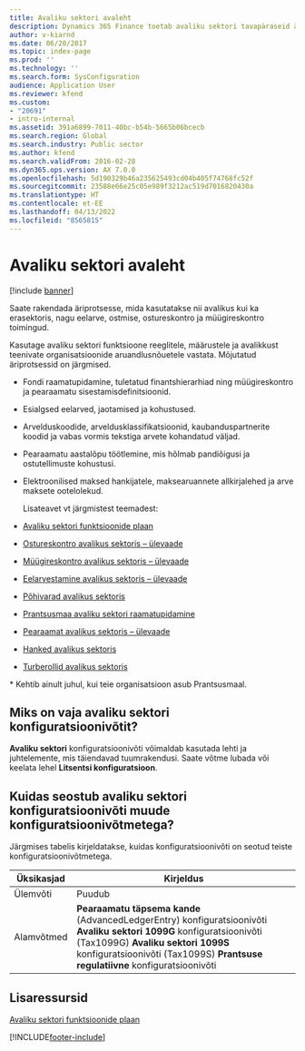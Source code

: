 ```yaml
---
title: Avaliku sektori avaleht
description: Dynamics 365 Finance toetab avaliku sektori tavapäraseid äriprotsesse. Nende toimingute hulka kuuluvad eelarvestamise, ostmise, ostureskontro ja müügireskontro ülesandeid.
author: v-kiarnd
ms.date: 06/20/2017
ms.topic: index-page
ms.prod: ''
ms.technology: ''
ms.search.form: SysConfiguration
audience: Application User
ms.reviewer: kfend
ms.custom:
- "20691"
- intro-internal
ms.assetid: 391a6899-7011-40bc-b54b-5665b06bcecb
ms.search.region: Global
ms.search.industry: Public sector
ms.author: kfend
ms.search.validFrom: 2016-02-28
ms.dyn365.ops.version: AX 7.0.0
ms.openlocfilehash: 5d190329b46a235625493cd04b405f74768fc52f
ms.sourcegitcommit: 23588e66e25c05e989f3212ac519d7016820430a
ms.translationtype: HT
ms.contentlocale: et-EE
ms.lasthandoff: 04/13/2022
ms.locfileid: "8565815"
---
```

# <a name="public-sector-home-page"></a>Avaliku sektori avaleht

[!include [banner](../includes/banner.md)]

Saate rakendada äriprotsesse, mida kasutatakse nii avalikus kui ka erasektoris, nagu eelarve, ostmise, ostureskontro ja müügireskontro toimingud. 

Kasutage avaliku sektori funktsioone reeglitele, määrustele ja avalikkust teenivate organisatsioonide aruandlusnõuetele vastata. Mõjutatud äriprotsessid on järgmised. 

- Fondi raamatupidamine, tuletatud finantshierarhiad ning müügireskontro ja pearaamatu sisestamisdefinitsioonid.
- Esialgsed eelarved, jaotamised ja kohustused.
- Arvelduskoodide, arveldusklassifikatsioonid, kaubanduspartnerite koodid ja vabas vormis tekstiga arvete kohandatud väljad.
- Pearaamatu aastalõpu töötlemine, mis hõlmab pandiõigusi ja ostutellimuste kohustusi.
- Elektroonilised maksed hankijatele, maksearuannete allkirjalehed ja arve maksete ootelolekud.

  Lisateavet vt järgmistest teemadest:

- [Avaliku sektori funktsioonide plaan](plan-public-sector-functionality.md)
- [Ostureskontro avalikus sektoris – ülevaade](accounts-payable-public-sector.md)
- [Müügireskontro avalikus sektoris – ülevaade](accounts-receivable-public-sector.md)
- [Eelarvestamine avalikus sektoris – ülevaade](budgeting-public-sector.md)
- [Põhivarad avalikus sektoris](fixed-asset-public-sector.md)
- [Prantsusmaa avaliku sektori raamatupidamine](../localizations/emea-fra-public-sector-accounting.md)
- [Pearaamat avalikus sektoris – ülevaade](general-ledger-public-sector.md)
- [Hanked avalikus sektoris](procurement-sourcing-public-sector.md)
- [Turberollid avalikus sektoris](security-roles-public-sector.md)

\* Kehtib ainult juhul, kui teie organisatsioon asub Prantsusmaal.

## <a name="why-do-i-need-the-public-sector-configuration-key"></a>Miks on vaja avaliku sektori konfiguratsioonivõtit?
**Avaliku sektori** konfiguratsioonivõti võimaldab kasutada lehti ja juhtelemente, mis täiendavad tuumrakendusi. Saate võtme lubada või keelata lehel **Litsentsi konfiguratsioon**.

## <a name="how-does-the-public-sector-configuration-key-relate-to-other-configuration-keys"></a>Kuidas seostub avaliku sektori konfiguratsioonivõti muude konfiguratsioonivõtmetega?
Järgmises tabelis kirjeldatakse, kuidas konfiguratsioonivõti on seotud teiste konfiguratsioonivõtmetega.

|   **Üksikasjad**         |              **Kirjeldus**                                                                                                                                                                                        |
|------------|---------------------------------------------------------------------------------------------------------------------------------------------------------------------------------------------------------------------|
| Ülemvõti | Puudub                                                                                                                                                                                                                |
| Alamvõtmed | **Pearaamatu täpsema kande** (AdvancedLedgerEntry) konfiguratsioonivõti **Avaliku sektori 1099G** konfiguratsioonivõti (Tax1099G) **Avaliku sektori 1099S** konfiguratsioonivõti (Tax1099S) **Prantsuse regulatiivne** konfiguratsioonivõti |


## <a name="additional-resources"></a>Lisaressursid

[Avaliku sektori funktsioonide plaan](plan-public-sector-functionality.md)





[!INCLUDE[footer-include](../../includes/footer-banner.md)]
